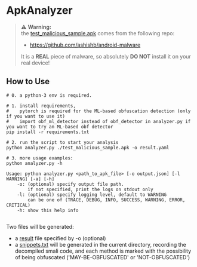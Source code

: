 # ApkAnalyzer

> ⚠️ **Warning:**  
> the [test_malicious_sample.apk](https://github.com/ashishb/android-malware/tree/master/benews) comes from the following repo:
> - https://github.com/ashishb/android-malware
> 
> It is a **REAL** piece of malware, so absolutely **DO NOT** install it on your real device! 

## How to Use
```shell
# 0. a python-3 env is required.

# 1. install requirements, 
#    pytorch is required for the ML-based obfuscation detection (only if you want to use it)
#    import obf_ml_detector instead of obf_detector in analyzer.py if you want to try an ML-based obf detector
pip install -r requirements.txt

# 2. run the script to start your analysis
python analyzer.py ./test_malicious_sample.apk -o result.yaml

# 3. more usage examples:
python analyzer.py -h

Usage: python analyzer.py <path_to_apk_file> [-o output.json] [-l WARNING] [-a] [-h]
    -o: (optional) specify output file path.
        if not specified, print the logs on stdout only
    -l: (optional) specify logging level, default to WARNING
        can be one of (TRACE, DEBUG, INFO, SUCCESS, WARNING, ERROR, CRITICAL)
    -h: show this help info
    
```

Two files will be generated:
- a [result](result.yaml) file specified by -o (optional)
- a [snippets.txt](snippets.txt) will be generated in the current directory, recording the decompiled smali code, and each method is marked with the possibility of being obfuscated ('MAY-BE-OBFUSCATED' or 'NOT-OBFUSCATED')

